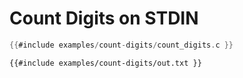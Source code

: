 # Count Digits on STDIN


```c
{{#include examples/count-digits/count_digits.c }}
```

```
{{#include examples/count-digits/out.txt }}
```

